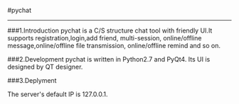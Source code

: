 #pychat
***

###1.Introduction
pychat is a C/S structure chat tool with friendly UI.It supports registration,login,add friend, multi-session, online/offline message,online/offline file transmission, online/offline remind and so on.

###2.Development
pychat is written in Python2.7 and PyQt4. Its UI is designed by QT designer.

###3.Deplyment

The server's default IP is 127.0.0.1.
